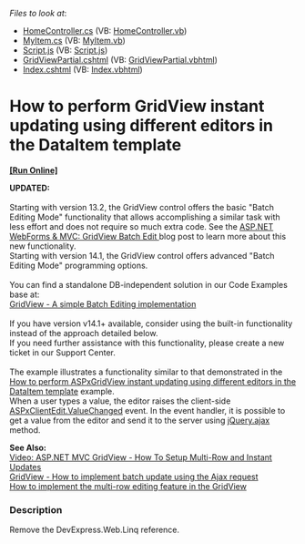 *Files to look at*:

* [HomeController.cs](./CS/E3326/Controllers/HomeController.cs) (VB: [HomeController.vb](./VB/E3326_VB/Controllers/HomeController.vb))
* [MyItem.cs](./CS/E3326/Models/MyItem.cs) (VB: [MyItem.vb](./VB/E3326_VB/Models/MyItem.vb))
* [Script.js](./CS/E3326/Scripts/Script.js) (VB: [Script.js](./VB/E3326_VB/Scripts/Script.js))
* [GridViewPartial.cshtml](./CS/E3326/Views/Home/GridViewPartial.cshtml) (VB: [GridViewPartial.vbhtml](./VB/E3326_VB/Views/Home/GridViewPartial.vbhtml))
* [Index.cshtml](./CS/E3326/Views/Home/Index.cshtml) (VB: [Index.vbhtml](./VB/E3326_VB/Views/Home/Index.vbhtml))

# How to perform GridView instant updating using different editors in the DataItem template 
<!-- run online -->
**[[Run Online]](https://codecentral.devexpress.com/e3326/)**
<!-- run online end -->


<p><strong>UPDATED:</strong><br /><br />Starting with version 13.2, the GridView control offers the basic "Batch Editing Mode" functionality that allows accomplishing a similar task with less effort and does not require so much extra code. See the <a href="https://community.devexpress.com/blogs/aspnet/archive/2013/12/16/asp-net-webforms-amp-mvc-gridview-batch-edit-what-39-s-new-in-13-2.aspx">ASP.NET WebForms & MVC: GridView Batch Edit </a>blog post to learn more about this new functionality.<br />Starting with version 14.1, the GridView control offers advanced "Batch Editing Mode" programming options.<br /><br />You can find a standalone DB-independent solution in our Code Examples base at:<br /><a href="https://www.devexpress.com/Support/Center/p/E5046">GridView - A simple Batch Editing implementation</a> <br /><br />If you have version v14.1+ available, consider using the built-in functionality instead of the approach detailed below.<br />If you need further assistance with this functionality, please create a new ticket in our Support Center.<br /><br />The example illustrates a functionality similar to that demonstrated in the <a href="https://www.devexpress.com/Support/Center/p/E2333">How to perform ASPxGridView instant updating using different editors in the DataItem template</a> example.<br /> When a user types a value, the editor raises the client-side <a href="http://documentation.devexpress.com/#AspNet/DevExpressWebASPxEditorsScriptsASPxClientEdit_ValueChangedtopic"><u>ASPxClientEdit.ValueChanged</u></a> event. In the event handler, it is possible to get a value from the editor and send it to the server using <a href="http://api.jquery.com/jQuery.ajax/"><u>jQuery.ajax</u></a> method.</p>
<p><strong>See Also:<br /> </strong><a href="http://community.devexpress.com/blogs/aspnet/archive/2011/10/06/video-asp-net-mvc-gridview-how-to-setup-multi-row-and-instant-updates.aspx"><u>Video: ASP.NET MVC GridView - How To Setup Multi-Row and Instant Updates</u></a><br /> <a href="https://www.devexpress.com/Support/Center/p/E4073">GridView - How to implement batch update using the Ajax request</a><br /> <a href="https://www.devexpress.com/Support/Center/p/E4236">How to implement the multi-row editing feature in the GridView</a></p>


<h3>Description</h3>

<p>Remove the DevExpress.Web.Linq reference.</p>

<br/>


